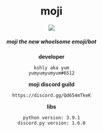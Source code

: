 <!--[![Anurag's github stats](https://github-readme-stats.vercel.app/api?username=yumm-b612&theme=onedark&show_icons=true)](https://github.com/anuraghazra/github-readme-stats) [![Top Langs](https://github-readme-stats.vercel.app/api/top-langs/?username=yumm-b612&layout=compact&theme=onedark)](https://github.com/anuraghazra/github-readme-stats)-->

<div align="center">
<h1>moji</h1>
<img src="https://user-images.githubusercontent.com/75433579/110415389-c5942180-805f-11eb-8488-5aa3eaa5761c.png"/>
<h5>moji the new whoelsome emoji/bot</h5>

**developer** 
```text
kshly aka yum
yumyumyumyum#6512
```
**moji discord guild**
```text
https://discord.gg/Qd654mTkeK
```
**libs**
```text
python version: 3.9.1
discord.py version: 1.6.0
```
</div>

 

